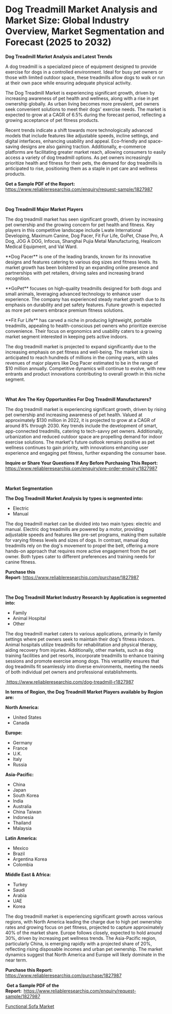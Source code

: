 <p><h1>Dog Treadmill Market Analysis and Market Size: Global Industry Overview, Market Segmentation and Forecast (2025 to 2032)</h1></p><p><strong>Dog Treadmill Market Analysis and Latest Trends</strong></p>
<p><p>A dog treadmill is a specialized piece of equipment designed to provide exercise for dogs in a controlled environment. Ideal for busy pet owners or those with limited outdoor space, these treadmills allow dogs to walk or run at their own pace while ensuring adequate physical activity. </p><p>The Dog Treadmill Market is experiencing significant growth, driven by increasing awareness of pet health and wellness, along with a rise in pet ownership globally. As urban living becomes more prevalent, pet owners seek convenient solutions to meet their dogs' exercise needs. The market is expected to grow at a CAGR of 6.5% during the forecast period, reflecting a growing acceptance of pet fitness products. </p><p>Recent trends indicate a shift towards more technologically advanced models that include features like adjustable speeds, incline settings, and digital interfaces, enhancing usability and appeal. Eco-friendly and space-saving designs are also gaining traction. Additionally, e-commerce platforms are facilitating greater market reach, allowing consumers to easily access a variety of dog treadmill options. As pet owners increasingly prioritize health and fitness for their pets, the demand for dog treadmills is anticipated to rise, positioning them as a staple in pet care and wellness products.</p></p>
<p><strong>Get a Sample PDF of the Report:&nbsp;</strong> <a href="https://www.reliableresearchiq.com/enquiry/request-sample/1827987?utm_campaign=2309&utm_medium=2&utm_source=Github&utm_content=ia&utm_term=07022025&utm_id=dog-treadmill">https://www.reliableresearchiq.com/enquiry/request-sample/1827987</a></p>
<p>&nbsp;</p>
<p><strong>Dog Treadmill Major Market Players</strong></p>
<p><p>The dog treadmill market has seen significant growth, driven by increasing pet ownership and the growing concern for pet health and fitness. Key players in this competitive landscape include Lwate International Developing, Maximum Canine, Dog Pacer, Fit Fur Life, GoPet, Chase Pro, A Dog, JOG A DOG, Infocus, Shanghai Pujia Metal Manufacturing, Healicom Medical Equipment, and Val Ward.</p><p>**Dog Pacer** is one of the leading brands, known for its innovative designs and features catering to various dog sizes and fitness levels. Its market growth has been bolstered by an expanding online presence and partnerships with pet retailers, driving sales and increasing brand recognition.</p><p>**GoPet** focuses on high-quality treadmills designed for both dogs and small animals, leveraging advanced technology to enhance user experience. The company has experienced steady market growth due to its emphasis on durability and pet safety features. Future growth is expected as more pet owners embrace premium fitness solutions.</p><p>**Fit Fur Life** has carved a niche in producing lightweight, portable treadmills, appealing to health-conscious pet owners who prioritize exercise convenience. Their focus on ergonomics and usability caters to a growing market segment interested in keeping pets active indoors.</p><p>The dog treadmill market is projected to expand significantly due to the increasing emphasis on pet fitness and well-being. The market size is anticipated to reach hundreds of millions in the coming years, with sales revenues of major players like Dog Pacer estimated to be in the range of $10 million annually. Competitive dynamics will continue to evolve, with new entrants and product innovations contributing to overall growth in this niche segment.</p></p>
<p>&nbsp;</p>
<p><strong>What Are The Key Opportunities For Dog Treadmill Manufacturers?</strong></p>
<p><p>The dog treadmill market is experiencing significant growth, driven by rising pet ownership and increasing awareness of pet health. Valued at approximately $130 million in 2022, it is projected to grow at a CAGR of around 8% through 2030. Key trends include the development of smart, app-connected treadmills, catering to tech-savvy pet owners. Additionally, urbanization and reduced outdoor space are propelling demand for indoor exercise solutions. The market's future outlook remains positive as pet wellness continues to gain priority, with innovations enhancing user experience and engaging pet fitness, further expanding the consumer base.</p></p>
<p><strong>Inquire or Share Your Questions If Any Before Purchasing This Report:</strong> <a href="https://www.reliableresearchiq.com/enquiry/pre-order-enquiry/1827987?utm_campaign=2309&utm_medium=2&utm_source=Github&utm_content=ia&utm_term=07022025&utm_id=dog-treadmill">https://www.reliableresearchiq.com/enquiry/pre-order-enquiry/1827987</a></p>
<p>&nbsp;</p>
<p><strong>Market Segmentation</strong></p>
<p><strong>The Dog Treadmill Market Analysis by types is segmented into:</strong></p>
<p><ul><li>Electric</li><li>Manual</li></ul></p>
<p><p>The dog treadmill market can be divided into two main types: electric and manual. Electric dog treadmills are powered by a motor, providing adjustable speeds and features like pre-set programs, making them suitable for varying fitness levels and sizes of dogs. In contrast, manual dog treadmills rely on the dog's movement to propel the belt, offering a more hands-on approach that requires more active engagement from the pet owner. Both types cater to different preferences and training needs for canine fitness.</p></p>
<p><strong>Purchase this Report:&nbsp;</strong><a href="https://www.reliableresearchiq.com/purchase/1827987?utm_campaign=2309&utm_medium=2&utm_source=Github&utm_content=ia&utm_term=07022025&utm_id=dog-treadmill">https://www.reliableresearchiq.com/purchase/1827987</a></p>
<p>&nbsp;</p>
<p><strong>The Dog Treadmill Market Industry Research by Application is segmented into:</strong></p>
<p><ul><li>Family</li><li>Animal Hospital</li><li>Other</li></ul></p>
<p><p>The dog treadmill market caters to various applications, primarily in family settings where pet owners seek to maintain their dog's fitness indoors. Animal hospitals utilize treadmills for rehabilitation and physical therapy, aiding recovery from injuries. Additionally, other markets, such as dog training facilities and pet resorts, incorporate treadmills to enhance training sessions and promote exercise among dogs. This versatility ensures that dog treadmills fit seamlessly into diverse environments, meeting the needs of both individual pet owners and professional establishments.</p></p>
<p><a href="https://www.reliableresearchiq.com/dog-treadmill-r1827987?utm_campaign=2309&utm_medium=2&utm_source=Github&utm_content=ia&utm_term=07022025&utm_id=dog-treadmill">&nbsp;https://www.reliableresearchiq.com/dog-treadmill-r1827987</a></p>
<p><strong>In terms of Region, the Dog Treadmill Market Players available by Region are:</strong></p>
<p>
    <p> <strong> North America: </strong>
        <ul>
            <li>United States</li>
            <li>Canada</li>
        </ul>
        </p> 
    <p> <strong> Europe: </strong>
        <ul>
            <li>Germany</li>
            <li>France</li>
            <li>U.K.</li>
            <li>Italy</li>
            <li>Russia</li>
        </ul>
        </p> 
    <p> <strong> Asia-Pacific: </strong>
        <ul>
            <li>China</li>
            <li>Japan</li>
            <li>South Korea</li>
            <li>India</li>
            <li>Australia</li>
            <li>China Taiwan</li>
            <li>Indonesia</li>
            <li>Thailand</li>
            <li>Malaysia</li>
        </ul>
        </p> 
    <p> <strong> Latin America: </strong>
        <ul>
            <li>Mexico</li>
            <li>Brazil</li>
            <li>Argentina Korea</li>
            <li>Colombia</li>
        </ul>
        </p> 
    <p> <strong> Middle East & Africa: </strong>
        <ul>
            <li>Turkey</li>
            <li>Saudi</li>
            <li>Arabia</li>
            <li>UAE</li>
            <li>Korea</li>
        </ul>
    </p>
    </p>
<p><p>The dog treadmill market is experiencing significant growth across various regions, with North America leading the charge due to high pet ownership rates and growing focus on pet fitness, projected to capture approximately 40% of the market share. Europe follows closely, expected to hold around 30%, driven by increasing pet wellness trends. The Asia-Pacific region, particularly China, is emerging rapidly with a projected share of 20%, reflecting rising disposable incomes and urban pet ownership. The market dynamics suggest that North America and Europe will likely dominate in the near term.</p></p>
<p><strong>Purchase this Report: </strong><a href="https://www.reliableresearchiq.com/purchase/1827987?utm_campaign=2309&utm_medium=2&utm_source=Github&utm_content=ia&utm_term=07022025&utm_id=dog-treadmill">https://www.reliableresearchiq.com/purchase/1827987</a></p>
<p>&nbsp;<strong>Get a Sample PDF of the Report:&nbsp;&nbsp;</strong><a href="https://www.reliableresearchiq.com/enquiry/request-sample/1827987?utm_campaign=2309&utm_medium=2&utm_source=Github&utm_content=ia&utm_term=07022025&utm_id=dog-treadmill">https://www.reliableresearchiq.com/enquiry/request-sample/1827987</a></p>
<p><strong></strong></p>
<p><p><a href="https://github.com/triattwood9919/Market-Research-Report-List-1/blob/main/functional-sofa-market.md?utm_campaign=2309&utm_medium=2&utm_source=Github&utm_content=ia&utm_term=07022025&utm_id=dog-treadmill">Functional Sofa Market</a></p></p>